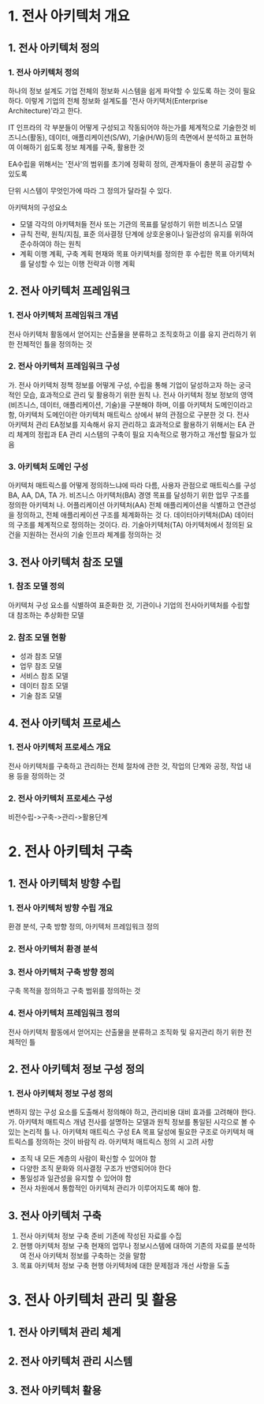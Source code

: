 # 1. 전사 아키텍처 개요
## 1. 전사 아키텍처 정의
### 1. 전사 아키텍처 정의
하나의 정보 설계도
기업 전체의 정보화 시스템을 쉽게 파악할 수 있도록 하는 것이 필요하다. 이렇게 기업의 전체 정보화 설계도를 '전사 아키텍처(Enterprise Architecture)'라고 한다.

IT 인프라의 각 부분들이 어떻게 구성되고 작동되어야 하는가를 체계적으로 기술한것
비즈니스(활동), 데이터, 애플리케이션(S/W), 기술(H/W)등의 측면에서 분석하고 표현하여 이해하기 쉽도록 정보 체계를 구죽, 활용한 것

EA수립을 위해서는 '전사'의 범위를 초기에 정확히 정의, 관계자들이 충분히 공감할 수 있도록

단위 시스템이 무엇인가에 따라 그 정의가 달라질 수 있다.

아키텍처의 구성요소
- 모델
각각의 아키텍처들
전사 또는 기관의 목표를 달성하기 위한 비즈니스 모델
- 규칙
전략, 원칙/지침, 표준
의사결정 단계에 상호운용이나 일관성의 유지를 위하여 준수하여야 하는 원칙
- 계획
이행 계획, 구축 계획
현재와 목표 아키텍처를 정의한 후 수립한 목표 아키텍처를 달성할 수 있는 이행 전략과 이행 계획

## 2. 전사 아키텍처 프레임워크
### 1. 전사 아키텍처 프레임워크 개념
전사 아키텍처 활동에서 얻어지는 산출물을 분류하고 조직호하고 이를 유지 관리하기 위한 전체적인 틀을 정의하는 것
### 2. 전사 아키텍처 프레임워크 구성
가. 전사 아키텍처 정책
정보를 어떻게 구성, 수립을 통해 기업이 달성하고자 하는 궁극적인 모습, 효과적으로 관리 및 활용하기 위한 원칙
나. 전사 아키텍처 정보
정보의 영역(비즈니스, 데이터, 애플리케이션, 기술)을 구분해야 하며, 이를 아키텍처 도메인이라고 함, 아키텍처 도메인이란 아키텍처 매트릭스 상에서 뷰의 관점으로 구분한 것
다. 전사 아키텍처 관리
EA정보를 지속해서 유지 관리하고 효과적으로 활용하기 위해서는 EA 관리 체계의 정립과 EA 관리 시스템의 구축이 필요
지속적으로 평가하고 개선할 필요가 있음
### 3. 아키텍처 도메인 구성
아키텍처 매트릭스를 어떻게 정의하느냐에 따라 다름, 사용자 관점으로 매트릭스를 구성
BA, AA, DA, TA
가. 비즈니스 아키텍처(BA)
경영 목표를 달성하기 위한 업무 구조를 정의한 아키텍처
나. 어플리케이션 아키텍처(AA)
전체 애플리케이션을 식별하고 연관성을 정의하고, 전체 애플리케이션 구조를 체계화하는 것
다. 데이터아키텍처(DA)
데이터의 구조를 체계적으로 정의하는 것이다.
라. 기술아키텍처(TA)
아키텍처에서 정의된 요건을 지원하는 전사의 기술 인프라 체계를 정의하는 것

## 3. 전사 아키텍처 참조 모델
### 1. 참조 모델 정의
아키텍처 구성 요소를 식별하여 표준화한 것, 기관이나 기업의 전사아키텍처를 수립할 대 참조하는 추상화한 모델
### 2. 참조 모델 현황
- 성과 참조 모델
- 업무 참조 모델
- 서비스 참조 모델
- 데이터 참조 모델
- 기술 참조 모델

## 4. 전사 아키텍처 프로세스
### 1. 전사 아키텍처 프로세스 개요
전사 아키텍처를 구축하고 관리하는 전체 절차에 관한 것, 작업의 단계와 공정, 작업 내용 등을 정의하는 것
### 2. 전사 아키텍처 프로세스 구성
비전수립->구축->관리->활용단계

# 2. 전사 아키텍처 구축
## 1. 전사 아키텍처 방향 수립
### 1. 전사 아키텍처 방향 수립 개요
환경 분석, 구축 방향 정의, 아키텍처 프레임워크 정의
### 2. 전사 아키텍처 환경 분석
### 3. 전사 아키텍처 구축 방향 정의
구축 목적을 정의하고 구축 범위를 정의하는 것
### 4. 전사 아키텍처 프레임워크 정의
전사 아키텍처 활동에서 얻어지는 산출물을 분류하고 조직화 및 유지관리 하기 위한 전체적인 틀

## 2. 전사 아키텍처 정보 구성 정의
### 1. 전사 아키텍처 정보 구성 정의
변하지 않는 구성 요소를 도출해서 정의해야 하고, 관리비용 대비 효과를 고려해야 한다.
가. 아키텍처 매트릭스 개념
전사를 설명하는 모델과 원칙 정보를 통일된 시각으로 볼 수 있는 논리적 틀
나. 아키텍처 매트릭스 구성
EA 목표 달성에 필요한 구조로 아키텍처 매트릭스를 정의하는 것이 바람직
라. 아키텍처 매트릭스 정의 시 고려 사항
- 조직 내 모든 계층의 사람이 확신할 수 있어야 함
- 다양한 조직 문화와 의사결정 구조가 반영되어야 한다
- 통일성과 일관성을 유지할 수 있어야 함
- 전사 차원에서 통합적인 아키텍처 관리가 이루어지도록 해야 함.

## 3. 전사 아키텍처 구축
1. 전사 아키텍처 정보 구축 준비
  기존에 작성된 자료를 수집
3. 현행 아키텍처 정보 구축
현재의 업무나 정보시스템에 대하여 기존의 자료를 분석하여 전사 아키텍처 정보를 구축하는 것을 말함
4. 목표 아키텍처 정보 구축
현행 아키텍처에 대한 문제점과 개선 사항을 도출

# 3. 전사 아키텍처 관리 및 활용
## 1. 전사 아키텍처 관리 체계
## 2. 전사 아키텍처 관리 시스템
## 3. 전사 아키텍처 활용





